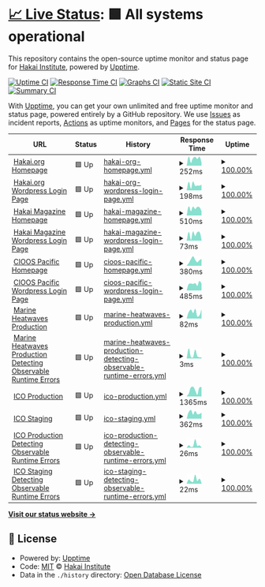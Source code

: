 # [📈 Live Status](https://HakaiInstitute.github.io/upptime-trial): <!--live status--> **🟩 All systems operational**

This repository contains the open-source uptime monitor and status page for [Hakai Institute](http://hakai.org), powered by [Upptime](https://github.com/upptime/upptime).

[![Uptime CI](https://github.com/HakaiInstitute/upptime-trial/workflows/Uptime%20CI/badge.svg)](https://github.com/HakaiInstitute/upptime-trial/actions?query=workflow%3A%22Uptime+CI%22)
[![Response Time CI](https://github.com/HakaiInstitute/upptime-trial/workflows/Response%20Time%20CI/badge.svg)](https://github.com/HakaiInstitute/upptime-trial/actions?query=workflow%3A%22Response+Time+CI%22)
[![Graphs CI](https://github.com/HakaiInstitute/upptime-trial/workflows/Graphs%20CI/badge.svg)](https://github.com/HakaiInstitute/upptime-trial/actions?query=workflow%3A%22Graphs+CI%22)
[![Static Site CI](https://github.com/HakaiInstitute/upptime-trial/workflows/Static%20Site%20CI/badge.svg)](https://github.com/HakaiInstitute/upptime-trial/actions?query=workflow%3A%22Static+Site+CI%22)
[![Summary CI](https://github.com/HakaiInstitute/upptime-trial/workflows/Summary%20CI/badge.svg)](https://github.com/HakaiInstitute/upptime-trial/actions?query=workflow%3A%22Summary+CI%22)

With [Upptime](https://upptime.js.org), you can get your own unlimited and free uptime monitor and status page, powered entirely by a GitHub repository. We use [Issues](https://github.com/HakaiInstitute/upptime-trial/issues) as incident reports, [Actions](https://github.com/HakaiInstitute/upptime-trial/actions) as uptime monitors, and [Pages](https://HakaiInstitute.github.io/upptime-trial) for the status page.

<!--start: status pages-->
<!-- This summary is generated by Upptime (https://github.com/upptime/upptime) -->
<!-- Do not edit this manually, your changes will be overwritten -->
<!-- prettier-ignore -->
| URL | Status | History | Response Time | Uptime |
| --- | ------ | ------- | ------------- | ------ |
| <img alt="" src="https://favicons.githubusercontent.com/hakai.org" height="13"> [Hakai.org Homepage](https://hakai.org/) | 🟩 Up | [hakai-org-homepage.yml](https://github.com/HakaiInstitute/upptime-trial/commits/HEAD/history/hakai-org-homepage.yml) | <details><summary><img alt="Response time graph" src="./graphs/hakai-org-homepage/response-time-week.png" height="20"> 252ms</summary><br><a href="https://HakaiInstitute.github.io/upptime-trial/history/hakai-org-homepage"><img alt="Response time 313" src="https://img.shields.io/endpoint?url=https%3A%2F%2Fraw.githubusercontent.com%2FHakaiInstitute%2Fupptime-trial%2FHEAD%2Fapi%2Fhakai-org-homepage%2Fresponse-time.json"></a><br><a href="https://HakaiInstitute.github.io/upptime-trial/history/hakai-org-homepage"><img alt="24-hour response time 259" src="https://img.shields.io/endpoint?url=https%3A%2F%2Fraw.githubusercontent.com%2FHakaiInstitute%2Fupptime-trial%2FHEAD%2Fapi%2Fhakai-org-homepage%2Fresponse-time-day.json"></a><br><a href="https://HakaiInstitute.github.io/upptime-trial/history/hakai-org-homepage"><img alt="7-day response time 252" src="https://img.shields.io/endpoint?url=https%3A%2F%2Fraw.githubusercontent.com%2FHakaiInstitute%2Fupptime-trial%2FHEAD%2Fapi%2Fhakai-org-homepage%2Fresponse-time-week.json"></a><br><a href="https://HakaiInstitute.github.io/upptime-trial/history/hakai-org-homepage"><img alt="30-day response time 252" src="https://img.shields.io/endpoint?url=https%3A%2F%2Fraw.githubusercontent.com%2FHakaiInstitute%2Fupptime-trial%2FHEAD%2Fapi%2Fhakai-org-homepage%2Fresponse-time-month.json"></a><br><a href="https://HakaiInstitute.github.io/upptime-trial/history/hakai-org-homepage"><img alt="1-year response time 313" src="https://img.shields.io/endpoint?url=https%3A%2F%2Fraw.githubusercontent.com%2FHakaiInstitute%2Fupptime-trial%2FHEAD%2Fapi%2Fhakai-org-homepage%2Fresponse-time-year.json"></a></details> | <details><summary><a href="https://HakaiInstitute.github.io/upptime-trial/history/hakai-org-homepage">100.00%</a></summary><a href="https://HakaiInstitute.github.io/upptime-trial/history/hakai-org-homepage"><img alt="All-time uptime 99.84%" src="https://img.shields.io/endpoint?url=https%3A%2F%2Fraw.githubusercontent.com%2FHakaiInstitute%2Fupptime-trial%2FHEAD%2Fapi%2Fhakai-org-homepage%2Fuptime.json"></a><br><a href="https://HakaiInstitute.github.io/upptime-trial/history/hakai-org-homepage"><img alt="24-hour uptime 100.00%" src="https://img.shields.io/endpoint?url=https%3A%2F%2Fraw.githubusercontent.com%2FHakaiInstitute%2Fupptime-trial%2FHEAD%2Fapi%2Fhakai-org-homepage%2Fuptime-day.json"></a><br><a href="https://HakaiInstitute.github.io/upptime-trial/history/hakai-org-homepage"><img alt="7-day uptime 100.00%" src="https://img.shields.io/endpoint?url=https%3A%2F%2Fraw.githubusercontent.com%2FHakaiInstitute%2Fupptime-trial%2FHEAD%2Fapi%2Fhakai-org-homepage%2Fuptime-week.json"></a><br><a href="https://HakaiInstitute.github.io/upptime-trial/history/hakai-org-homepage"><img alt="30-day uptime 100.00%" src="https://img.shields.io/endpoint?url=https%3A%2F%2Fraw.githubusercontent.com%2FHakaiInstitute%2Fupptime-trial%2FHEAD%2Fapi%2Fhakai-org-homepage%2Fuptime-month.json"></a><br><a href="https://HakaiInstitute.github.io/upptime-trial/history/hakai-org-homepage"><img alt="1-year uptime 99.84%" src="https://img.shields.io/endpoint?url=https%3A%2F%2Fraw.githubusercontent.com%2FHakaiInstitute%2Fupptime-trial%2FHEAD%2Fapi%2Fhakai-org-homepage%2Fuptime-year.json"></a></details>
| <img alt="" src="https://favicons.githubusercontent.com/hakai.org" height="13"> [Hakai.org Wordpress Login Page](https://hakai.org/hakaiinstitutelogin/") | 🟩 Up | [hakai-org-wordpress-login-page.yml](https://github.com/HakaiInstitute/upptime-trial/commits/HEAD/history/hakai-org-wordpress-login-page.yml) | <details><summary><img alt="Response time graph" src="./graphs/hakai-org-wordpress-login-page/response-time-week.png" height="20"> 198ms</summary><br><a href="https://HakaiInstitute.github.io/upptime-trial/history/hakai-org-wordpress-login-page"><img alt="Response time 227" src="https://img.shields.io/endpoint?url=https%3A%2F%2Fraw.githubusercontent.com%2FHakaiInstitute%2Fupptime-trial%2FHEAD%2Fapi%2Fhakai-org-wordpress-login-page%2Fresponse-time.json"></a><br><a href="https://HakaiInstitute.github.io/upptime-trial/history/hakai-org-wordpress-login-page"><img alt="24-hour response time 207" src="https://img.shields.io/endpoint?url=https%3A%2F%2Fraw.githubusercontent.com%2FHakaiInstitute%2Fupptime-trial%2FHEAD%2Fapi%2Fhakai-org-wordpress-login-page%2Fresponse-time-day.json"></a><br><a href="https://HakaiInstitute.github.io/upptime-trial/history/hakai-org-wordpress-login-page"><img alt="7-day response time 198" src="https://img.shields.io/endpoint?url=https%3A%2F%2Fraw.githubusercontent.com%2FHakaiInstitute%2Fupptime-trial%2FHEAD%2Fapi%2Fhakai-org-wordpress-login-page%2Fresponse-time-week.json"></a><br><a href="https://HakaiInstitute.github.io/upptime-trial/history/hakai-org-wordpress-login-page"><img alt="30-day response time 197" src="https://img.shields.io/endpoint?url=https%3A%2F%2Fraw.githubusercontent.com%2FHakaiInstitute%2Fupptime-trial%2FHEAD%2Fapi%2Fhakai-org-wordpress-login-page%2Fresponse-time-month.json"></a><br><a href="https://HakaiInstitute.github.io/upptime-trial/history/hakai-org-wordpress-login-page"><img alt="1-year response time 227" src="https://img.shields.io/endpoint?url=https%3A%2F%2Fraw.githubusercontent.com%2FHakaiInstitute%2Fupptime-trial%2FHEAD%2Fapi%2Fhakai-org-wordpress-login-page%2Fresponse-time-year.json"></a></details> | <details><summary><a href="https://HakaiInstitute.github.io/upptime-trial/history/hakai-org-wordpress-login-page">100.00%</a></summary><a href="https://HakaiInstitute.github.io/upptime-trial/history/hakai-org-wordpress-login-page"><img alt="All-time uptime 99.87%" src="https://img.shields.io/endpoint?url=https%3A%2F%2Fraw.githubusercontent.com%2FHakaiInstitute%2Fupptime-trial%2FHEAD%2Fapi%2Fhakai-org-wordpress-login-page%2Fuptime.json"></a><br><a href="https://HakaiInstitute.github.io/upptime-trial/history/hakai-org-wordpress-login-page"><img alt="24-hour uptime 100.00%" src="https://img.shields.io/endpoint?url=https%3A%2F%2Fraw.githubusercontent.com%2FHakaiInstitute%2Fupptime-trial%2FHEAD%2Fapi%2Fhakai-org-wordpress-login-page%2Fuptime-day.json"></a><br><a href="https://HakaiInstitute.github.io/upptime-trial/history/hakai-org-wordpress-login-page"><img alt="7-day uptime 100.00%" src="https://img.shields.io/endpoint?url=https%3A%2F%2Fraw.githubusercontent.com%2FHakaiInstitute%2Fupptime-trial%2FHEAD%2Fapi%2Fhakai-org-wordpress-login-page%2Fuptime-week.json"></a><br><a href="https://HakaiInstitute.github.io/upptime-trial/history/hakai-org-wordpress-login-page"><img alt="30-day uptime 100.00%" src="https://img.shields.io/endpoint?url=https%3A%2F%2Fraw.githubusercontent.com%2FHakaiInstitute%2Fupptime-trial%2FHEAD%2Fapi%2Fhakai-org-wordpress-login-page%2Fuptime-month.json"></a><br><a href="https://HakaiInstitute.github.io/upptime-trial/history/hakai-org-wordpress-login-page"><img alt="1-year uptime 99.87%" src="https://img.shields.io/endpoint?url=https%3A%2F%2Fraw.githubusercontent.com%2FHakaiInstitute%2Fupptime-trial%2FHEAD%2Fapi%2Fhakai-org-wordpress-login-page%2Fuptime-year.json"></a></details>
| <img alt="" src="https://favicons.githubusercontent.com/www.hakaimagazine.com" height="13"> [Hakai Magazine Homepage](https://www.hakaimagazine.com/) | 🟩 Up | [hakai-magazine-homepage.yml](https://github.com/HakaiInstitute/upptime-trial/commits/HEAD/history/hakai-magazine-homepage.yml) | <details><summary><img alt="Response time graph" src="./graphs/hakai-magazine-homepage/response-time-week.png" height="20"> 510ms</summary><br><a href="https://HakaiInstitute.github.io/upptime-trial/history/hakai-magazine-homepage"><img alt="Response time 584" src="https://img.shields.io/endpoint?url=https%3A%2F%2Fraw.githubusercontent.com%2FHakaiInstitute%2Fupptime-trial%2FHEAD%2Fapi%2Fhakai-magazine-homepage%2Fresponse-time.json"></a><br><a href="https://HakaiInstitute.github.io/upptime-trial/history/hakai-magazine-homepage"><img alt="24-hour response time 324" src="https://img.shields.io/endpoint?url=https%3A%2F%2Fraw.githubusercontent.com%2FHakaiInstitute%2Fupptime-trial%2FHEAD%2Fapi%2Fhakai-magazine-homepage%2Fresponse-time-day.json"></a><br><a href="https://HakaiInstitute.github.io/upptime-trial/history/hakai-magazine-homepage"><img alt="7-day response time 510" src="https://img.shields.io/endpoint?url=https%3A%2F%2Fraw.githubusercontent.com%2FHakaiInstitute%2Fupptime-trial%2FHEAD%2Fapi%2Fhakai-magazine-homepage%2Fresponse-time-week.json"></a><br><a href="https://HakaiInstitute.github.io/upptime-trial/history/hakai-magazine-homepage"><img alt="30-day response time 491" src="https://img.shields.io/endpoint?url=https%3A%2F%2Fraw.githubusercontent.com%2FHakaiInstitute%2Fupptime-trial%2FHEAD%2Fapi%2Fhakai-magazine-homepage%2Fresponse-time-month.json"></a><br><a href="https://HakaiInstitute.github.io/upptime-trial/history/hakai-magazine-homepage"><img alt="1-year response time 584" src="https://img.shields.io/endpoint?url=https%3A%2F%2Fraw.githubusercontent.com%2FHakaiInstitute%2Fupptime-trial%2FHEAD%2Fapi%2Fhakai-magazine-homepage%2Fresponse-time-year.json"></a></details> | <details><summary><a href="https://HakaiInstitute.github.io/upptime-trial/history/hakai-magazine-homepage">100.00%</a></summary><a href="https://HakaiInstitute.github.io/upptime-trial/history/hakai-magazine-homepage"><img alt="All-time uptime 99.90%" src="https://img.shields.io/endpoint?url=https%3A%2F%2Fraw.githubusercontent.com%2FHakaiInstitute%2Fupptime-trial%2FHEAD%2Fapi%2Fhakai-magazine-homepage%2Fuptime.json"></a><br><a href="https://HakaiInstitute.github.io/upptime-trial/history/hakai-magazine-homepage"><img alt="24-hour uptime 100.00%" src="https://img.shields.io/endpoint?url=https%3A%2F%2Fraw.githubusercontent.com%2FHakaiInstitute%2Fupptime-trial%2FHEAD%2Fapi%2Fhakai-magazine-homepage%2Fuptime-day.json"></a><br><a href="https://HakaiInstitute.github.io/upptime-trial/history/hakai-magazine-homepage"><img alt="7-day uptime 100.00%" src="https://img.shields.io/endpoint?url=https%3A%2F%2Fraw.githubusercontent.com%2FHakaiInstitute%2Fupptime-trial%2FHEAD%2Fapi%2Fhakai-magazine-homepage%2Fuptime-week.json"></a><br><a href="https://HakaiInstitute.github.io/upptime-trial/history/hakai-magazine-homepage"><img alt="30-day uptime 100.00%" src="https://img.shields.io/endpoint?url=https%3A%2F%2Fraw.githubusercontent.com%2FHakaiInstitute%2Fupptime-trial%2FHEAD%2Fapi%2Fhakai-magazine-homepage%2Fuptime-month.json"></a><br><a href="https://HakaiInstitute.github.io/upptime-trial/history/hakai-magazine-homepage"><img alt="1-year uptime 99.90%" src="https://img.shields.io/endpoint?url=https%3A%2F%2Fraw.githubusercontent.com%2FHakaiInstitute%2Fupptime-trial%2FHEAD%2Fapi%2Fhakai-magazine-homepage%2Fuptime-year.json"></a></details>
| <img alt="" src="https://favicons.githubusercontent.com/www.hakaimagazine.com" height="13"> [Hakai Magazine Wordpress Login Page](https://www.hakaimagazine.com/hakaimagazinelogin/) | 🟩 Up | [hakai-magazine-wordpress-login-page.yml](https://github.com/HakaiInstitute/upptime-trial/commits/HEAD/history/hakai-magazine-wordpress-login-page.yml) | <details><summary><img alt="Response time graph" src="./graphs/hakai-magazine-wordpress-login-page/response-time-week.png" height="20"> 73ms</summary><br><a href="https://HakaiInstitute.github.io/upptime-trial/history/hakai-magazine-wordpress-login-page"><img alt="Response time 97" src="https://img.shields.io/endpoint?url=https%3A%2F%2Fraw.githubusercontent.com%2FHakaiInstitute%2Fupptime-trial%2FHEAD%2Fapi%2Fhakai-magazine-wordpress-login-page%2Fresponse-time.json"></a><br><a href="https://HakaiInstitute.github.io/upptime-trial/history/hakai-magazine-wordpress-login-page"><img alt="24-hour response time 6" src="https://img.shields.io/endpoint?url=https%3A%2F%2Fraw.githubusercontent.com%2FHakaiInstitute%2Fupptime-trial%2FHEAD%2Fapi%2Fhakai-magazine-wordpress-login-page%2Fresponse-time-day.json"></a><br><a href="https://HakaiInstitute.github.io/upptime-trial/history/hakai-magazine-wordpress-login-page"><img alt="7-day response time 73" src="https://img.shields.io/endpoint?url=https%3A%2F%2Fraw.githubusercontent.com%2FHakaiInstitute%2Fupptime-trial%2FHEAD%2Fapi%2Fhakai-magazine-wordpress-login-page%2Fresponse-time-week.json"></a><br><a href="https://HakaiInstitute.github.io/upptime-trial/history/hakai-magazine-wordpress-login-page"><img alt="30-day response time 67" src="https://img.shields.io/endpoint?url=https%3A%2F%2Fraw.githubusercontent.com%2FHakaiInstitute%2Fupptime-trial%2FHEAD%2Fapi%2Fhakai-magazine-wordpress-login-page%2Fresponse-time-month.json"></a><br><a href="https://HakaiInstitute.github.io/upptime-trial/history/hakai-magazine-wordpress-login-page"><img alt="1-year response time 97" src="https://img.shields.io/endpoint?url=https%3A%2F%2Fraw.githubusercontent.com%2FHakaiInstitute%2Fupptime-trial%2FHEAD%2Fapi%2Fhakai-magazine-wordpress-login-page%2Fresponse-time-year.json"></a></details> | <details><summary><a href="https://HakaiInstitute.github.io/upptime-trial/history/hakai-magazine-wordpress-login-page">100.00%</a></summary><a href="https://HakaiInstitute.github.io/upptime-trial/history/hakai-magazine-wordpress-login-page"><img alt="All-time uptime 99.90%" src="https://img.shields.io/endpoint?url=https%3A%2F%2Fraw.githubusercontent.com%2FHakaiInstitute%2Fupptime-trial%2FHEAD%2Fapi%2Fhakai-magazine-wordpress-login-page%2Fuptime.json"></a><br><a href="https://HakaiInstitute.github.io/upptime-trial/history/hakai-magazine-wordpress-login-page"><img alt="24-hour uptime 100.00%" src="https://img.shields.io/endpoint?url=https%3A%2F%2Fraw.githubusercontent.com%2FHakaiInstitute%2Fupptime-trial%2FHEAD%2Fapi%2Fhakai-magazine-wordpress-login-page%2Fuptime-day.json"></a><br><a href="https://HakaiInstitute.github.io/upptime-trial/history/hakai-magazine-wordpress-login-page"><img alt="7-day uptime 100.00%" src="https://img.shields.io/endpoint?url=https%3A%2F%2Fraw.githubusercontent.com%2FHakaiInstitute%2Fupptime-trial%2FHEAD%2Fapi%2Fhakai-magazine-wordpress-login-page%2Fuptime-week.json"></a><br><a href="https://HakaiInstitute.github.io/upptime-trial/history/hakai-magazine-wordpress-login-page"><img alt="30-day uptime 100.00%" src="https://img.shields.io/endpoint?url=https%3A%2F%2Fraw.githubusercontent.com%2FHakaiInstitute%2Fupptime-trial%2FHEAD%2Fapi%2Fhakai-magazine-wordpress-login-page%2Fuptime-month.json"></a><br><a href="https://HakaiInstitute.github.io/upptime-trial/history/hakai-magazine-wordpress-login-page"><img alt="1-year uptime 99.90%" src="https://img.shields.io/endpoint?url=https%3A%2F%2Fraw.githubusercontent.com%2FHakaiInstitute%2Fupptime-trial%2FHEAD%2Fapi%2Fhakai-magazine-wordpress-login-page%2Fuptime-year.json"></a></details>
| <img alt="" src="https://favicons.githubusercontent.com/cioospacific.ca" height="13"> [CIOOS Pacific Homepage](https://cioospacific.ca/) | 🟩 Up | [cioos-pacific-homepage.yml](https://github.com/HakaiInstitute/upptime-trial/commits/HEAD/history/cioos-pacific-homepage.yml) | <details><summary><img alt="Response time graph" src="./graphs/cioos-pacific-homepage/response-time-week.png" height="20"> 380ms</summary><br><a href="https://HakaiInstitute.github.io/upptime-trial/history/cioos-pacific-homepage"><img alt="Response time 269" src="https://img.shields.io/endpoint?url=https%3A%2F%2Fraw.githubusercontent.com%2FHakaiInstitute%2Fupptime-trial%2FHEAD%2Fapi%2Fcioos-pacific-homepage%2Fresponse-time.json"></a><br><a href="https://HakaiInstitute.github.io/upptime-trial/history/cioos-pacific-homepage"><img alt="24-hour response time 406" src="https://img.shields.io/endpoint?url=https%3A%2F%2Fraw.githubusercontent.com%2FHakaiInstitute%2Fupptime-trial%2FHEAD%2Fapi%2Fcioos-pacific-homepage%2Fresponse-time-day.json"></a><br><a href="https://HakaiInstitute.github.io/upptime-trial/history/cioos-pacific-homepage"><img alt="7-day response time 380" src="https://img.shields.io/endpoint?url=https%3A%2F%2Fraw.githubusercontent.com%2FHakaiInstitute%2Fupptime-trial%2FHEAD%2Fapi%2Fcioos-pacific-homepage%2Fresponse-time-week.json"></a><br><a href="https://HakaiInstitute.github.io/upptime-trial/history/cioos-pacific-homepage"><img alt="30-day response time 328" src="https://img.shields.io/endpoint?url=https%3A%2F%2Fraw.githubusercontent.com%2FHakaiInstitute%2Fupptime-trial%2FHEAD%2Fapi%2Fcioos-pacific-homepage%2Fresponse-time-month.json"></a><br><a href="https://HakaiInstitute.github.io/upptime-trial/history/cioos-pacific-homepage"><img alt="1-year response time 269" src="https://img.shields.io/endpoint?url=https%3A%2F%2Fraw.githubusercontent.com%2FHakaiInstitute%2Fupptime-trial%2FHEAD%2Fapi%2Fcioos-pacific-homepage%2Fresponse-time-year.json"></a></details> | <details><summary><a href="https://HakaiInstitute.github.io/upptime-trial/history/cioos-pacific-homepage">100.00%</a></summary><a href="https://HakaiInstitute.github.io/upptime-trial/history/cioos-pacific-homepage"><img alt="All-time uptime 100.00%" src="https://img.shields.io/endpoint?url=https%3A%2F%2Fraw.githubusercontent.com%2FHakaiInstitute%2Fupptime-trial%2FHEAD%2Fapi%2Fcioos-pacific-homepage%2Fuptime.json"></a><br><a href="https://HakaiInstitute.github.io/upptime-trial/history/cioos-pacific-homepage"><img alt="24-hour uptime 100.00%" src="https://img.shields.io/endpoint?url=https%3A%2F%2Fraw.githubusercontent.com%2FHakaiInstitute%2Fupptime-trial%2FHEAD%2Fapi%2Fcioos-pacific-homepage%2Fuptime-day.json"></a><br><a href="https://HakaiInstitute.github.io/upptime-trial/history/cioos-pacific-homepage"><img alt="7-day uptime 100.00%" src="https://img.shields.io/endpoint?url=https%3A%2F%2Fraw.githubusercontent.com%2FHakaiInstitute%2Fupptime-trial%2FHEAD%2Fapi%2Fcioos-pacific-homepage%2Fuptime-week.json"></a><br><a href="https://HakaiInstitute.github.io/upptime-trial/history/cioos-pacific-homepage"><img alt="30-day uptime 100.00%" src="https://img.shields.io/endpoint?url=https%3A%2F%2Fraw.githubusercontent.com%2FHakaiInstitute%2Fupptime-trial%2FHEAD%2Fapi%2Fcioos-pacific-homepage%2Fuptime-month.json"></a><br><a href="https://HakaiInstitute.github.io/upptime-trial/history/cioos-pacific-homepage"><img alt="1-year uptime 100.00%" src="https://img.shields.io/endpoint?url=https%3A%2F%2Fraw.githubusercontent.com%2FHakaiInstitute%2Fupptime-trial%2FHEAD%2Fapi%2Fcioos-pacific-homepage%2Fuptime-year.json"></a></details>
| <img alt="" src="https://favicons.githubusercontent.com/cioospacific.ca" height="13"> [CIOOS Pacific Wordpress Login Page](https://cioospacific.ca/wp-admin/) | 🟩 Up | [cioos-pacific-wordpress-login-page.yml](https://github.com/HakaiInstitute/upptime-trial/commits/HEAD/history/cioos-pacific-wordpress-login-page.yml) | <details><summary><img alt="Response time graph" src="./graphs/cioos-pacific-wordpress-login-page/response-time-week.png" height="20"> 485ms</summary><br><a href="https://HakaiInstitute.github.io/upptime-trial/history/cioos-pacific-wordpress-login-page"><img alt="Response time 821" src="https://img.shields.io/endpoint?url=https%3A%2F%2Fraw.githubusercontent.com%2FHakaiInstitute%2Fupptime-trial%2FHEAD%2Fapi%2Fcioos-pacific-wordpress-login-page%2Fresponse-time.json"></a><br><a href="https://HakaiInstitute.github.io/upptime-trial/history/cioos-pacific-wordpress-login-page"><img alt="24-hour response time 502" src="https://img.shields.io/endpoint?url=https%3A%2F%2Fraw.githubusercontent.com%2FHakaiInstitute%2Fupptime-trial%2FHEAD%2Fapi%2Fcioos-pacific-wordpress-login-page%2Fresponse-time-day.json"></a><br><a href="https://HakaiInstitute.github.io/upptime-trial/history/cioos-pacific-wordpress-login-page"><img alt="7-day response time 485" src="https://img.shields.io/endpoint?url=https%3A%2F%2Fraw.githubusercontent.com%2FHakaiInstitute%2Fupptime-trial%2FHEAD%2Fapi%2Fcioos-pacific-wordpress-login-page%2Fresponse-time-week.json"></a><br><a href="https://HakaiInstitute.github.io/upptime-trial/history/cioos-pacific-wordpress-login-page"><img alt="30-day response time 519" src="https://img.shields.io/endpoint?url=https%3A%2F%2Fraw.githubusercontent.com%2FHakaiInstitute%2Fupptime-trial%2FHEAD%2Fapi%2Fcioos-pacific-wordpress-login-page%2Fresponse-time-month.json"></a><br><a href="https://HakaiInstitute.github.io/upptime-trial/history/cioos-pacific-wordpress-login-page"><img alt="1-year response time 821" src="https://img.shields.io/endpoint?url=https%3A%2F%2Fraw.githubusercontent.com%2FHakaiInstitute%2Fupptime-trial%2FHEAD%2Fapi%2Fcioos-pacific-wordpress-login-page%2Fresponse-time-year.json"></a></details> | <details><summary><a href="https://HakaiInstitute.github.io/upptime-trial/history/cioos-pacific-wordpress-login-page">100.00%</a></summary><a href="https://HakaiInstitute.github.io/upptime-trial/history/cioos-pacific-wordpress-login-page"><img alt="All-time uptime 100.00%" src="https://img.shields.io/endpoint?url=https%3A%2F%2Fraw.githubusercontent.com%2FHakaiInstitute%2Fupptime-trial%2FHEAD%2Fapi%2Fcioos-pacific-wordpress-login-page%2Fuptime.json"></a><br><a href="https://HakaiInstitute.github.io/upptime-trial/history/cioos-pacific-wordpress-login-page"><img alt="24-hour uptime 100.00%" src="https://img.shields.io/endpoint?url=https%3A%2F%2Fraw.githubusercontent.com%2FHakaiInstitute%2Fupptime-trial%2FHEAD%2Fapi%2Fcioos-pacific-wordpress-login-page%2Fuptime-day.json"></a><br><a href="https://HakaiInstitute.github.io/upptime-trial/history/cioos-pacific-wordpress-login-page"><img alt="7-day uptime 100.00%" src="https://img.shields.io/endpoint?url=https%3A%2F%2Fraw.githubusercontent.com%2FHakaiInstitute%2Fupptime-trial%2FHEAD%2Fapi%2Fcioos-pacific-wordpress-login-page%2Fuptime-week.json"></a><br><a href="https://HakaiInstitute.github.io/upptime-trial/history/cioos-pacific-wordpress-login-page"><img alt="30-day uptime 100.00%" src="https://img.shields.io/endpoint?url=https%3A%2F%2Fraw.githubusercontent.com%2FHakaiInstitute%2Fupptime-trial%2FHEAD%2Fapi%2Fcioos-pacific-wordpress-login-page%2Fuptime-month.json"></a><br><a href="https://HakaiInstitute.github.io/upptime-trial/history/cioos-pacific-wordpress-login-page"><img alt="1-year uptime 100.00%" src="https://img.shields.io/endpoint?url=https%3A%2F%2Fraw.githubusercontent.com%2FHakaiInstitute%2Fupptime-trial%2FHEAD%2Fapi%2Fcioos-pacific-wordpress-login-page%2Fuptime-year.json"></a></details>
| <img alt="" src="https://favicons.githubusercontent.com/hakaiinstitute.github.io" height="13"> [Marine Heatwaves Production](https://hakaiinstitute.github.io/ssta_images/dist/) | 🟩 Up | [marine-heatwaves-production.yml](https://github.com/HakaiInstitute/upptime-trial/commits/HEAD/history/marine-heatwaves-production.yml) | <details><summary><img alt="Response time graph" src="./graphs/marine-heatwaves-production/response-time-week.png" height="20"> 82ms</summary><br><a href="https://HakaiInstitute.github.io/upptime-trial/history/marine-heatwaves-production"><img alt="Response time 75" src="https://img.shields.io/endpoint?url=https%3A%2F%2Fraw.githubusercontent.com%2FHakaiInstitute%2Fupptime-trial%2FHEAD%2Fapi%2Fmarine-heatwaves-production%2Fresponse-time.json"></a><br><a href="https://HakaiInstitute.github.io/upptime-trial/history/marine-heatwaves-production"><img alt="24-hour response time 116" src="https://img.shields.io/endpoint?url=https%3A%2F%2Fraw.githubusercontent.com%2FHakaiInstitute%2Fupptime-trial%2FHEAD%2Fapi%2Fmarine-heatwaves-production%2Fresponse-time-day.json"></a><br><a href="https://HakaiInstitute.github.io/upptime-trial/history/marine-heatwaves-production"><img alt="7-day response time 82" src="https://img.shields.io/endpoint?url=https%3A%2F%2Fraw.githubusercontent.com%2FHakaiInstitute%2Fupptime-trial%2FHEAD%2Fapi%2Fmarine-heatwaves-production%2Fresponse-time-week.json"></a><br><a href="https://HakaiInstitute.github.io/upptime-trial/history/marine-heatwaves-production"><img alt="30-day response time 71" src="https://img.shields.io/endpoint?url=https%3A%2F%2Fraw.githubusercontent.com%2FHakaiInstitute%2Fupptime-trial%2FHEAD%2Fapi%2Fmarine-heatwaves-production%2Fresponse-time-month.json"></a><br><a href="https://HakaiInstitute.github.io/upptime-trial/history/marine-heatwaves-production"><img alt="1-year response time 75" src="https://img.shields.io/endpoint?url=https%3A%2F%2Fraw.githubusercontent.com%2FHakaiInstitute%2Fupptime-trial%2FHEAD%2Fapi%2Fmarine-heatwaves-production%2Fresponse-time-year.json"></a></details> | <details><summary><a href="https://HakaiInstitute.github.io/upptime-trial/history/marine-heatwaves-production">100.00%</a></summary><a href="https://HakaiInstitute.github.io/upptime-trial/history/marine-heatwaves-production"><img alt="All-time uptime 100.00%" src="https://img.shields.io/endpoint?url=https%3A%2F%2Fraw.githubusercontent.com%2FHakaiInstitute%2Fupptime-trial%2FHEAD%2Fapi%2Fmarine-heatwaves-production%2Fuptime.json"></a><br><a href="https://HakaiInstitute.github.io/upptime-trial/history/marine-heatwaves-production"><img alt="24-hour uptime 100.00%" src="https://img.shields.io/endpoint?url=https%3A%2F%2Fraw.githubusercontent.com%2FHakaiInstitute%2Fupptime-trial%2FHEAD%2Fapi%2Fmarine-heatwaves-production%2Fuptime-day.json"></a><br><a href="https://HakaiInstitute.github.io/upptime-trial/history/marine-heatwaves-production"><img alt="7-day uptime 100.00%" src="https://img.shields.io/endpoint?url=https%3A%2F%2Fraw.githubusercontent.com%2FHakaiInstitute%2Fupptime-trial%2FHEAD%2Fapi%2Fmarine-heatwaves-production%2Fuptime-week.json"></a><br><a href="https://HakaiInstitute.github.io/upptime-trial/history/marine-heatwaves-production"><img alt="30-day uptime 100.00%" src="https://img.shields.io/endpoint?url=https%3A%2F%2Fraw.githubusercontent.com%2FHakaiInstitute%2Fupptime-trial%2FHEAD%2Fapi%2Fmarine-heatwaves-production%2Fuptime-month.json"></a><br><a href="https://HakaiInstitute.github.io/upptime-trial/history/marine-heatwaves-production"><img alt="1-year uptime 100.00%" src="https://img.shields.io/endpoint?url=https%3A%2F%2Fraw.githubusercontent.com%2FHakaiInstitute%2Fupptime-trial%2FHEAD%2Fapi%2Fmarine-heatwaves-production%2Fuptime-year.json"></a></details>
| <img alt="" src="https://favicons.githubusercontent.com/hakaiinstitute.github.io" height="13"> [Marine Heatwaves Production Detecting Observable Runtime Errors](https://hakaiinstitute.github.io/ssta_images/dist/) | 🟩 Up | [marine-heatwaves-production-detecting-observable-runtime-errors.yml](https://github.com/HakaiInstitute/upptime-trial/commits/HEAD/history/marine-heatwaves-production-detecting-observable-runtime-errors.yml) | <details><summary><img alt="Response time graph" src="./graphs/marine-heatwaves-production-detecting-observable-runtime-errors/response-time-week.png" height="20"> 3ms</summary><br><a href="https://HakaiInstitute.github.io/upptime-trial/history/marine-heatwaves-production-detecting-observable-runtime-errors"><img alt="Response time 5" src="https://img.shields.io/endpoint?url=https%3A%2F%2Fraw.githubusercontent.com%2FHakaiInstitute%2Fupptime-trial%2FHEAD%2Fapi%2Fmarine-heatwaves-production-detecting-observable-runtime-errors%2Fresponse-time.json"></a><br><a href="https://HakaiInstitute.github.io/upptime-trial/history/marine-heatwaves-production-detecting-observable-runtime-errors"><img alt="24-hour response time 3" src="https://img.shields.io/endpoint?url=https%3A%2F%2Fraw.githubusercontent.com%2FHakaiInstitute%2Fupptime-trial%2FHEAD%2Fapi%2Fmarine-heatwaves-production-detecting-observable-runtime-errors%2Fresponse-time-day.json"></a><br><a href="https://HakaiInstitute.github.io/upptime-trial/history/marine-heatwaves-production-detecting-observable-runtime-errors"><img alt="7-day response time 3" src="https://img.shields.io/endpoint?url=https%3A%2F%2Fraw.githubusercontent.com%2FHakaiInstitute%2Fupptime-trial%2FHEAD%2Fapi%2Fmarine-heatwaves-production-detecting-observable-runtime-errors%2Fresponse-time-week.json"></a><br><a href="https://HakaiInstitute.github.io/upptime-trial/history/marine-heatwaves-production-detecting-observable-runtime-errors"><img alt="30-day response time 5" src="https://img.shields.io/endpoint?url=https%3A%2F%2Fraw.githubusercontent.com%2FHakaiInstitute%2Fupptime-trial%2FHEAD%2Fapi%2Fmarine-heatwaves-production-detecting-observable-runtime-errors%2Fresponse-time-month.json"></a><br><a href="https://HakaiInstitute.github.io/upptime-trial/history/marine-heatwaves-production-detecting-observable-runtime-errors"><img alt="1-year response time 5" src="https://img.shields.io/endpoint?url=https%3A%2F%2Fraw.githubusercontent.com%2FHakaiInstitute%2Fupptime-trial%2FHEAD%2Fapi%2Fmarine-heatwaves-production-detecting-observable-runtime-errors%2Fresponse-time-year.json"></a></details> | <details><summary><a href="https://HakaiInstitute.github.io/upptime-trial/history/marine-heatwaves-production-detecting-observable-runtime-errors">100.00%</a></summary><a href="https://HakaiInstitute.github.io/upptime-trial/history/marine-heatwaves-production-detecting-observable-runtime-errors"><img alt="All-time uptime 100.00%" src="https://img.shields.io/endpoint?url=https%3A%2F%2Fraw.githubusercontent.com%2FHakaiInstitute%2Fupptime-trial%2FHEAD%2Fapi%2Fmarine-heatwaves-production-detecting-observable-runtime-errors%2Fuptime.json"></a><br><a href="https://HakaiInstitute.github.io/upptime-trial/history/marine-heatwaves-production-detecting-observable-runtime-errors"><img alt="24-hour uptime 100.00%" src="https://img.shields.io/endpoint?url=https%3A%2F%2Fraw.githubusercontent.com%2FHakaiInstitute%2Fupptime-trial%2FHEAD%2Fapi%2Fmarine-heatwaves-production-detecting-observable-runtime-errors%2Fuptime-day.json"></a><br><a href="https://HakaiInstitute.github.io/upptime-trial/history/marine-heatwaves-production-detecting-observable-runtime-errors"><img alt="7-day uptime 100.00%" src="https://img.shields.io/endpoint?url=https%3A%2F%2Fraw.githubusercontent.com%2FHakaiInstitute%2Fupptime-trial%2FHEAD%2Fapi%2Fmarine-heatwaves-production-detecting-observable-runtime-errors%2Fuptime-week.json"></a><br><a href="https://HakaiInstitute.github.io/upptime-trial/history/marine-heatwaves-production-detecting-observable-runtime-errors"><img alt="30-day uptime 100.00%" src="https://img.shields.io/endpoint?url=https%3A%2F%2Fraw.githubusercontent.com%2FHakaiInstitute%2Fupptime-trial%2FHEAD%2Fapi%2Fmarine-heatwaves-production-detecting-observable-runtime-errors%2Fuptime-month.json"></a><br><a href="https://HakaiInstitute.github.io/upptime-trial/history/marine-heatwaves-production-detecting-observable-runtime-errors"><img alt="1-year uptime 100.00%" src="https://img.shields.io/endpoint?url=https%3A%2F%2Fraw.githubusercontent.com%2FHakaiInstitute%2Fupptime-trial%2FHEAD%2Fapi%2Fmarine-heatwaves-production-detecting-observable-runtime-errors%2Fuptime-year.json"></a></details>
| <img alt="" src="https://favicons.githubusercontent.com/ico.hakai.org" height="13"> [ICO Production](https://ico.hakai.org/) | 🟩 Up | [ico-production.yml](https://github.com/HakaiInstitute/upptime-trial/commits/HEAD/history/ico-production.yml) | <details><summary><img alt="Response time graph" src="./graphs/ico-production/response-time-week.png" height="20"> 1365ms</summary><br><a href="https://HakaiInstitute.github.io/upptime-trial/history/ico-production"><img alt="Response time 1109" src="https://img.shields.io/endpoint?url=https%3A%2F%2Fraw.githubusercontent.com%2FHakaiInstitute%2Fupptime-trial%2FHEAD%2Fapi%2Fico-production%2Fresponse-time.json"></a><br><a href="https://HakaiInstitute.github.io/upptime-trial/history/ico-production"><img alt="24-hour response time 612" src="https://img.shields.io/endpoint?url=https%3A%2F%2Fraw.githubusercontent.com%2FHakaiInstitute%2Fupptime-trial%2FHEAD%2Fapi%2Fico-production%2Fresponse-time-day.json"></a><br><a href="https://HakaiInstitute.github.io/upptime-trial/history/ico-production"><img alt="7-day response time 1365" src="https://img.shields.io/endpoint?url=https%3A%2F%2Fraw.githubusercontent.com%2FHakaiInstitute%2Fupptime-trial%2FHEAD%2Fapi%2Fico-production%2Fresponse-time-week.json"></a><br><a href="https://HakaiInstitute.github.io/upptime-trial/history/ico-production"><img alt="30-day response time 1167" src="https://img.shields.io/endpoint?url=https%3A%2F%2Fraw.githubusercontent.com%2FHakaiInstitute%2Fupptime-trial%2FHEAD%2Fapi%2Fico-production%2Fresponse-time-month.json"></a><br><a href="https://HakaiInstitute.github.io/upptime-trial/history/ico-production"><img alt="1-year response time 1109" src="https://img.shields.io/endpoint?url=https%3A%2F%2Fraw.githubusercontent.com%2FHakaiInstitute%2Fupptime-trial%2FHEAD%2Fapi%2Fico-production%2Fresponse-time-year.json"></a></details> | <details><summary><a href="https://HakaiInstitute.github.io/upptime-trial/history/ico-production">100.00%</a></summary><a href="https://HakaiInstitute.github.io/upptime-trial/history/ico-production"><img alt="All-time uptime 100.00%" src="https://img.shields.io/endpoint?url=https%3A%2F%2Fraw.githubusercontent.com%2FHakaiInstitute%2Fupptime-trial%2FHEAD%2Fapi%2Fico-production%2Fuptime.json"></a><br><a href="https://HakaiInstitute.github.io/upptime-trial/history/ico-production"><img alt="24-hour uptime 100.00%" src="https://img.shields.io/endpoint?url=https%3A%2F%2Fraw.githubusercontent.com%2FHakaiInstitute%2Fupptime-trial%2FHEAD%2Fapi%2Fico-production%2Fuptime-day.json"></a><br><a href="https://HakaiInstitute.github.io/upptime-trial/history/ico-production"><img alt="7-day uptime 100.00%" src="https://img.shields.io/endpoint?url=https%3A%2F%2Fraw.githubusercontent.com%2FHakaiInstitute%2Fupptime-trial%2FHEAD%2Fapi%2Fico-production%2Fuptime-week.json"></a><br><a href="https://HakaiInstitute.github.io/upptime-trial/history/ico-production"><img alt="30-day uptime 100.00%" src="https://img.shields.io/endpoint?url=https%3A%2F%2Fraw.githubusercontent.com%2FHakaiInstitute%2Fupptime-trial%2FHEAD%2Fapi%2Fico-production%2Fuptime-month.json"></a><br><a href="https://HakaiInstitute.github.io/upptime-trial/history/ico-production"><img alt="1-year uptime 100.00%" src="https://img.shields.io/endpoint?url=https%3A%2F%2Fraw.githubusercontent.com%2FHakaiInstitute%2Fupptime-trial%2FHEAD%2Fapi%2Fico-production%2Fuptime-year.json"></a></details>
| <img alt="" src="https://favicons.githubusercontent.com/test-ico.hakai.org" height="13"> [ICO Staging](https://test-ico.hakai.org/) | 🟩 Up | [ico-staging.yml](https://github.com/HakaiInstitute/upptime-trial/commits/HEAD/history/ico-staging.yml) | <details><summary><img alt="Response time graph" src="./graphs/ico-staging/response-time-week.png" height="20"> 362ms</summary><br><a href="https://HakaiInstitute.github.io/upptime-trial/history/ico-staging"><img alt="Response time 355" src="https://img.shields.io/endpoint?url=https%3A%2F%2Fraw.githubusercontent.com%2FHakaiInstitute%2Fupptime-trial%2FHEAD%2Fapi%2Fico-staging%2Fresponse-time.json"></a><br><a href="https://HakaiInstitute.github.io/upptime-trial/history/ico-staging"><img alt="24-hour response time 426" src="https://img.shields.io/endpoint?url=https%3A%2F%2Fraw.githubusercontent.com%2FHakaiInstitute%2Fupptime-trial%2FHEAD%2Fapi%2Fico-staging%2Fresponse-time-day.json"></a><br><a href="https://HakaiInstitute.github.io/upptime-trial/history/ico-staging"><img alt="7-day response time 362" src="https://img.shields.io/endpoint?url=https%3A%2F%2Fraw.githubusercontent.com%2FHakaiInstitute%2Fupptime-trial%2FHEAD%2Fapi%2Fico-staging%2Fresponse-time-week.json"></a><br><a href="https://HakaiInstitute.github.io/upptime-trial/history/ico-staging"><img alt="30-day response time 366" src="https://img.shields.io/endpoint?url=https%3A%2F%2Fraw.githubusercontent.com%2FHakaiInstitute%2Fupptime-trial%2FHEAD%2Fapi%2Fico-staging%2Fresponse-time-month.json"></a><br><a href="https://HakaiInstitute.github.io/upptime-trial/history/ico-staging"><img alt="1-year response time 355" src="https://img.shields.io/endpoint?url=https%3A%2F%2Fraw.githubusercontent.com%2FHakaiInstitute%2Fupptime-trial%2FHEAD%2Fapi%2Fico-staging%2Fresponse-time-year.json"></a></details> | <details><summary><a href="https://HakaiInstitute.github.io/upptime-trial/history/ico-staging">100.00%</a></summary><a href="https://HakaiInstitute.github.io/upptime-trial/history/ico-staging"><img alt="All-time uptime 100.00%" src="https://img.shields.io/endpoint?url=https%3A%2F%2Fraw.githubusercontent.com%2FHakaiInstitute%2Fupptime-trial%2FHEAD%2Fapi%2Fico-staging%2Fuptime.json"></a><br><a href="https://HakaiInstitute.github.io/upptime-trial/history/ico-staging"><img alt="24-hour uptime 100.00%" src="https://img.shields.io/endpoint?url=https%3A%2F%2Fraw.githubusercontent.com%2FHakaiInstitute%2Fupptime-trial%2FHEAD%2Fapi%2Fico-staging%2Fuptime-day.json"></a><br><a href="https://HakaiInstitute.github.io/upptime-trial/history/ico-staging"><img alt="7-day uptime 100.00%" src="https://img.shields.io/endpoint?url=https%3A%2F%2Fraw.githubusercontent.com%2FHakaiInstitute%2Fupptime-trial%2FHEAD%2Fapi%2Fico-staging%2Fuptime-week.json"></a><br><a href="https://HakaiInstitute.github.io/upptime-trial/history/ico-staging"><img alt="30-day uptime 100.00%" src="https://img.shields.io/endpoint?url=https%3A%2F%2Fraw.githubusercontent.com%2FHakaiInstitute%2Fupptime-trial%2FHEAD%2Fapi%2Fico-staging%2Fuptime-month.json"></a><br><a href="https://HakaiInstitute.github.io/upptime-trial/history/ico-staging"><img alt="1-year uptime 100.00%" src="https://img.shields.io/endpoint?url=https%3A%2F%2Fraw.githubusercontent.com%2FHakaiInstitute%2Fupptime-trial%2FHEAD%2Fapi%2Fico-staging%2Fuptime-year.json"></a></details>
| <img alt="" src="https://favicons.githubusercontent.com/ico.hakai.org" height="13"> [ICO Production Detecting Observable Runtime Errors](https://ico.hakai.org/) | 🟩 Up | [ico-production-detecting-observable-runtime-errors.yml](https://github.com/HakaiInstitute/upptime-trial/commits/HEAD/history/ico-production-detecting-observable-runtime-errors.yml) | <details><summary><img alt="Response time graph" src="./graphs/ico-production-detecting-observable-runtime-errors/response-time-week.png" height="20"> 26ms</summary><br><a href="https://HakaiInstitute.github.io/upptime-trial/history/ico-production-detecting-observable-runtime-errors"><img alt="Response time 33" src="https://img.shields.io/endpoint?url=https%3A%2F%2Fraw.githubusercontent.com%2FHakaiInstitute%2Fupptime-trial%2FHEAD%2Fapi%2Fico-production-detecting-observable-runtime-errors%2Fresponse-time.json"></a><br><a href="https://HakaiInstitute.github.io/upptime-trial/history/ico-production-detecting-observable-runtime-errors"><img alt="24-hour response time 9" src="https://img.shields.io/endpoint?url=https%3A%2F%2Fraw.githubusercontent.com%2FHakaiInstitute%2Fupptime-trial%2FHEAD%2Fapi%2Fico-production-detecting-observable-runtime-errors%2Fresponse-time-day.json"></a><br><a href="https://HakaiInstitute.github.io/upptime-trial/history/ico-production-detecting-observable-runtime-errors"><img alt="7-day response time 26" src="https://img.shields.io/endpoint?url=https%3A%2F%2Fraw.githubusercontent.com%2FHakaiInstitute%2Fupptime-trial%2FHEAD%2Fapi%2Fico-production-detecting-observable-runtime-errors%2Fresponse-time-week.json"></a><br><a href="https://HakaiInstitute.github.io/upptime-trial/history/ico-production-detecting-observable-runtime-errors"><img alt="30-day response time 42" src="https://img.shields.io/endpoint?url=https%3A%2F%2Fraw.githubusercontent.com%2FHakaiInstitute%2Fupptime-trial%2FHEAD%2Fapi%2Fico-production-detecting-observable-runtime-errors%2Fresponse-time-month.json"></a><br><a href="https://HakaiInstitute.github.io/upptime-trial/history/ico-production-detecting-observable-runtime-errors"><img alt="1-year response time 33" src="https://img.shields.io/endpoint?url=https%3A%2F%2Fraw.githubusercontent.com%2FHakaiInstitute%2Fupptime-trial%2FHEAD%2Fapi%2Fico-production-detecting-observable-runtime-errors%2Fresponse-time-year.json"></a></details> | <details><summary><a href="https://HakaiInstitute.github.io/upptime-trial/history/ico-production-detecting-observable-runtime-errors">100.00%</a></summary><a href="https://HakaiInstitute.github.io/upptime-trial/history/ico-production-detecting-observable-runtime-errors"><img alt="All-time uptime 100.00%" src="https://img.shields.io/endpoint?url=https%3A%2F%2Fraw.githubusercontent.com%2FHakaiInstitute%2Fupptime-trial%2FHEAD%2Fapi%2Fico-production-detecting-observable-runtime-errors%2Fuptime.json"></a><br><a href="https://HakaiInstitute.github.io/upptime-trial/history/ico-production-detecting-observable-runtime-errors"><img alt="24-hour uptime 100.00%" src="https://img.shields.io/endpoint?url=https%3A%2F%2Fraw.githubusercontent.com%2FHakaiInstitute%2Fupptime-trial%2FHEAD%2Fapi%2Fico-production-detecting-observable-runtime-errors%2Fuptime-day.json"></a><br><a href="https://HakaiInstitute.github.io/upptime-trial/history/ico-production-detecting-observable-runtime-errors"><img alt="7-day uptime 100.00%" src="https://img.shields.io/endpoint?url=https%3A%2F%2Fraw.githubusercontent.com%2FHakaiInstitute%2Fupptime-trial%2FHEAD%2Fapi%2Fico-production-detecting-observable-runtime-errors%2Fuptime-week.json"></a><br><a href="https://HakaiInstitute.github.io/upptime-trial/history/ico-production-detecting-observable-runtime-errors"><img alt="30-day uptime 100.00%" src="https://img.shields.io/endpoint?url=https%3A%2F%2Fraw.githubusercontent.com%2FHakaiInstitute%2Fupptime-trial%2FHEAD%2Fapi%2Fico-production-detecting-observable-runtime-errors%2Fuptime-month.json"></a><br><a href="https://HakaiInstitute.github.io/upptime-trial/history/ico-production-detecting-observable-runtime-errors"><img alt="1-year uptime 100.00%" src="https://img.shields.io/endpoint?url=https%3A%2F%2Fraw.githubusercontent.com%2FHakaiInstitute%2Fupptime-trial%2FHEAD%2Fapi%2Fico-production-detecting-observable-runtime-errors%2Fuptime-year.json"></a></details>
| <img alt="" src="https://favicons.githubusercontent.com/test-ico.hakai.org" height="13"> [ICO Staging Detecting Observable Runtime Errors](https://test-ico.hakai.org/) | 🟩 Up | [ico-staging-detecting-observable-runtime-errors.yml](https://github.com/HakaiInstitute/upptime-trial/commits/HEAD/history/ico-staging-detecting-observable-runtime-errors.yml) | <details><summary><img alt="Response time graph" src="./graphs/ico-staging-detecting-observable-runtime-errors/response-time-week.png" height="20"> 22ms</summary><br><a href="https://HakaiInstitute.github.io/upptime-trial/history/ico-staging-detecting-observable-runtime-errors"><img alt="Response time 31" src="https://img.shields.io/endpoint?url=https%3A%2F%2Fraw.githubusercontent.com%2FHakaiInstitute%2Fupptime-trial%2FHEAD%2Fapi%2Fico-staging-detecting-observable-runtime-errors%2Fresponse-time.json"></a><br><a href="https://HakaiInstitute.github.io/upptime-trial/history/ico-staging-detecting-observable-runtime-errors"><img alt="24-hour response time 4" src="https://img.shields.io/endpoint?url=https%3A%2F%2Fraw.githubusercontent.com%2FHakaiInstitute%2Fupptime-trial%2FHEAD%2Fapi%2Fico-staging-detecting-observable-runtime-errors%2Fresponse-time-day.json"></a><br><a href="https://HakaiInstitute.github.io/upptime-trial/history/ico-staging-detecting-observable-runtime-errors"><img alt="7-day response time 22" src="https://img.shields.io/endpoint?url=https%3A%2F%2Fraw.githubusercontent.com%2FHakaiInstitute%2Fupptime-trial%2FHEAD%2Fapi%2Fico-staging-detecting-observable-runtime-errors%2Fresponse-time-week.json"></a><br><a href="https://HakaiInstitute.github.io/upptime-trial/history/ico-staging-detecting-observable-runtime-errors"><img alt="30-day response time 29" src="https://img.shields.io/endpoint?url=https%3A%2F%2Fraw.githubusercontent.com%2FHakaiInstitute%2Fupptime-trial%2FHEAD%2Fapi%2Fico-staging-detecting-observable-runtime-errors%2Fresponse-time-month.json"></a><br><a href="https://HakaiInstitute.github.io/upptime-trial/history/ico-staging-detecting-observable-runtime-errors"><img alt="1-year response time 31" src="https://img.shields.io/endpoint?url=https%3A%2F%2Fraw.githubusercontent.com%2FHakaiInstitute%2Fupptime-trial%2FHEAD%2Fapi%2Fico-staging-detecting-observable-runtime-errors%2Fresponse-time-year.json"></a></details> | <details><summary><a href="https://HakaiInstitute.github.io/upptime-trial/history/ico-staging-detecting-observable-runtime-errors">100.00%</a></summary><a href="https://HakaiInstitute.github.io/upptime-trial/history/ico-staging-detecting-observable-runtime-errors"><img alt="All-time uptime 100.00%" src="https://img.shields.io/endpoint?url=https%3A%2F%2Fraw.githubusercontent.com%2FHakaiInstitute%2Fupptime-trial%2FHEAD%2Fapi%2Fico-staging-detecting-observable-runtime-errors%2Fuptime.json"></a><br><a href="https://HakaiInstitute.github.io/upptime-trial/history/ico-staging-detecting-observable-runtime-errors"><img alt="24-hour uptime 100.00%" src="https://img.shields.io/endpoint?url=https%3A%2F%2Fraw.githubusercontent.com%2FHakaiInstitute%2Fupptime-trial%2FHEAD%2Fapi%2Fico-staging-detecting-observable-runtime-errors%2Fuptime-day.json"></a><br><a href="https://HakaiInstitute.github.io/upptime-trial/history/ico-staging-detecting-observable-runtime-errors"><img alt="7-day uptime 100.00%" src="https://img.shields.io/endpoint?url=https%3A%2F%2Fraw.githubusercontent.com%2FHakaiInstitute%2Fupptime-trial%2FHEAD%2Fapi%2Fico-staging-detecting-observable-runtime-errors%2Fuptime-week.json"></a><br><a href="https://HakaiInstitute.github.io/upptime-trial/history/ico-staging-detecting-observable-runtime-errors"><img alt="30-day uptime 100.00%" src="https://img.shields.io/endpoint?url=https%3A%2F%2Fraw.githubusercontent.com%2FHakaiInstitute%2Fupptime-trial%2FHEAD%2Fapi%2Fico-staging-detecting-observable-runtime-errors%2Fuptime-month.json"></a><br><a href="https://HakaiInstitute.github.io/upptime-trial/history/ico-staging-detecting-observable-runtime-errors"><img alt="1-year uptime 100.00%" src="https://img.shields.io/endpoint?url=https%3A%2F%2Fraw.githubusercontent.com%2FHakaiInstitute%2Fupptime-trial%2FHEAD%2Fapi%2Fico-staging-detecting-observable-runtime-errors%2Fuptime-year.json"></a></details>

<!--end: status pages-->

[**Visit our status website →**](https://HakaiInstitute.github.io/upptime-trial)

## 📄 License

- Powered by: [Upptime](https://github.com/upptime/upptime)
- Code: [MIT](./LICENSE) © [Hakai Institute](http://hakai.org)
- Data in the `./history` directory: [Open Database License](https://opendatacommons.org/licenses/odbl/1-0/)
